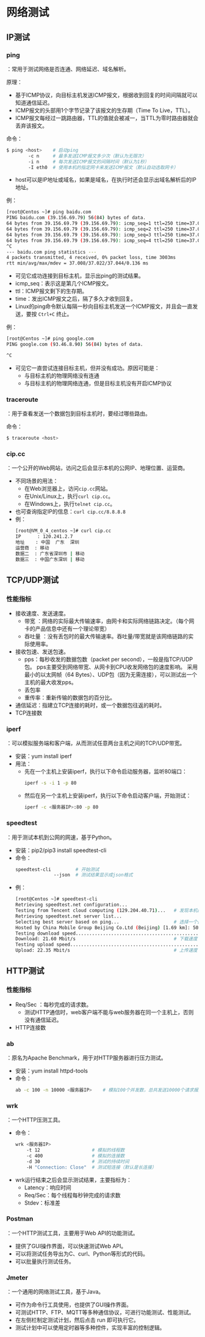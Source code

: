# 网络测试

## IP测试

### ping

：常用于测试网络是否连通、网络延迟、域名解析。

原理：
- 基于ICMP协议，向目标主机发送ICMP报文，根据收到回复的时间间隔就可以知道通信延迟。
- ICMP报文的头部用1个字节记录了该报文的生存期（Time To Live，TTL）。
- ICMP报文每经过一跳路由器，TTL的值就会被减一，当TTL为零时路由器就会丢弃该报文。

命令：
```sh
$ ping <host>    # 启动ping
        -c n     # 最多发送ICMP报文多少次（默认为无限次）
        -i n     # 每次发送ICMP报文的间隔时间（默认为1秒）
        -I eth0  # 使用本机的指定网卡来发送ICMP报文（默认自动选取网卡）
```
- host可以是IP地址或域名，如果是域名，在执行时还会显示出域名解析后的IP地址。

例：
```sh
[root@Centos ~]# ping baidu.com
PING baidu.com (39.156.69.79) 56(84) bytes of data.
64 bytes from 39.156.69.79 (39.156.69.79): icmp_seq=1 ttl=250 time=37.0 ms
64 bytes from 39.156.69.79 (39.156.69.79): icmp_seq=2 ttl=250 time=37.0 ms
64 bytes from 39.156.69.79 (39.156.69.79): icmp_seq=3 ttl=250 time=37.0 ms
64 bytes from 39.156.69.79 (39.156.69.79): icmp_seq=4 ttl=250 time=37.0 ms
^C
--- baidu.com ping statistics ---
4 packets transmitted, 4 received, 0% packet loss, time 3003ms
rtt min/avg/max/mdev = 37.008/37.022/37.044/0.136 ms
```
- 可见它成功连接到目标主机，显示出ping的测试结果。
- icmp_seq：表示这是第几个ICMP报文。
- ttl：ICMP报文剩下的生存期。
- time：发出ICMP报文之后，隔了多久才收到回复。
- Linux的ping命令默认每隔一秒向目标主机发送一个ICMP报文，并且会一直发送，要按 `Ctrl+C` 终止。

例：
```sh
[root@Centos ~]# ping google.com
PING google.com (93.46.8.90) 56(84) bytes of data.

^C
```
- 可见它一直尝试连接目标主机，但并没有成功。原因可能是：
  - 与目标主机的物理网络没有连通
  - 与目标主机的物理网络连通，但是目标主机没有开启ICMP协议

### traceroute

：用于查看发送一个数据包到目标主机时，要经过哪些路由。

命令：
```sh
$ traceroute <host>
```

### cip.cc

：一个公开的Web网站，访问之后会显示本机的公网IP、地理位置、运营商。
- 不同场景的用法：
  - 在Web浏览器上，访问`cip.cc`网站。
  - 在Unix/Linux上，执行`curl cip.cc`。
  - 在Windows上，执行`telnet cip.cc`。
- 也可查询指定IP的信息：`curl cip.cc/8.8.8.8`
- 例：
    ```sh
    [root@VM_0_4_centos ~]# curl cip.cc
    IP      : 120.241.2.7
    地址    : 中国  广东  深圳
    运营商  : 移动
    数据二  : 广东省深圳市 | 移动
    数据三  : 中国广东深圳 | 移动
    ```

## TCP/UDP测试

### 性能指标

- 接收速度、发送速度。
  - 带宽    ：网络的实际最大传输速率，由网卡和实际网络链路决定。（每个网卡的产品信息中还有一个理论带宽）
  - 吞吐量  ：没有丢包时的最大传输速率。吞吐量/带宽就是该网络链路的实际使用率。
- 接收包速、发送包速。
  - pps：每秒收发的数据包数（packet per second），一般是指TCP/UDP包。
pps主要受到网络带宽、从网卡到CPU收发网络包的速度影响。
采用最小的以太网帧（64 Bytes）、UDP包（因为无需连接），可以测试出一个主机的最大收发pps。
  - 丢包率
  - 重传率：重新传输的数据包的百分比。
- 通信延迟：指建立TCP连接的耗时，或一个数据包往返的耗时。
- TCP连接数

### iperf

：可以模拟服务端和客户端，从而测试任意两台主机之间的TCP/UDP带宽。
- 安装：yum install iperf
- 用法：
  - 先在一个主机上安装iperf，执行以下命令启动服务器，监听80端口：
      ```sh
      iperf -s -i 1 -p 80
      ```
  - 然后在另一个主机上安装iperf，执行以下命令启动客户端，开始测试：
      ```sh
      iperf -c <服务器IP>:80 -p 80
      ```

### speedtest

：用于测试本机到公网的网速，基于Python。
- 安装：pip2/pip3 install speedtest-cli
- 命令：
  ```sh
  speedtest-cli         # 开始测试
                --json  # 测试结果显示成json格式
  ```
- 例：
  ```sh
  [root@Centos ~]# speedtest-cli
  Retrieving speedtest.net configuration...
  Testing from Tencent cloud computing (129.204.40.71)...   # 发现本机的公网IP
  Retrieving speedtest.net server list...
  Selecting best server based on ping...                    # 选择一个最近的speedtest.net服务器来测试
  Hosted by China Mobile Group Beijing Co.Ltd (Beijing) [1.69 km]: 50.546 ms
  Testing download speed................................................................................
  Download: 21.60 Mbit/s                                    # 下载速度
  Testing upload speed................................................................................................
  Upload: 22.35 Mbit/s                                      # 上传速度
  ```

## HTTP测试

### 性能指标

- Req/Sec  ：每秒完成的请求数。
  - 测试HTTP通信时，web客户端不能与web服务器在同一个主机上，否则没有通信延迟。
- HTTP连接数

### ab

：原名为Apache Benchmark，用于对HTTP服务器进行压力测试。
- 安装：yum install httpd-tools
- 命令：
    ```sh
    ab -c 100 -n 10000 <服务器IP>    # 模拟100个并发数，总共发送10000个请求报文
    ```

### wrk

：一个HTTP压测工具。

- 命令：
    ```sh
    wrk <服务器IP>
        -t 12                   # 模拟的线程数
        -c 400                  # 模拟的连接数
        -d 30                   # 测试的持续时间
        -H "Connection: Close"  # 测试短连接（默认是长连接）
    ```
- wrk运行结束之后会显示测试结果，主要指标为：
    - Latency：响应时间
    - Req/Sec：每个线程每秒钟完成的请求数
    - Stdev：标准差

### Postman

：一个HTTP测试工具，主要用于Web API的功能测试。
- 提供了GUI操作界面，可以快速测试Web API。
- 可以将测试任务导出为C、curl、Python等形式的代码。
- 可以批量执行测试任务。

### Jmeter

：一个通用的网络测试工具，基于Java。
- 可作为命令行工具使用，也提供了GUI操作界面。
- 可测试HTTP、FTP、MQTT等多种通信协议，可进行功能测试、性能测试。
- 在左侧栏制定测试计划，然后点击 run 即可执行它。
- 测试计划中可以使用定时器等多种控件，实现丰富的控制逻辑。
